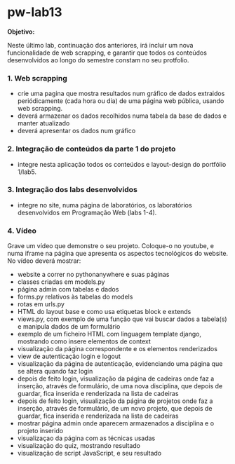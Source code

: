 # pw-lab13

**Objetivo:**

Neste último lab, continuação dos anteriores, irá incluir um nova funcionalidade de web scrapping, e garantir que todos os conteúdos desenvolvidos ao longo do semestre constam no seu protfolio. 

### 1. Web scrapping
* crie uma pagina que mostra resultados num gráfico de dados extraidos periódicamente (cada hora ou dia) de uma página web pública, usando web scrapping.
* deverá armazenar os dados recolhidos numa tabela da base de dados e manter atualizado 
* deverá apresentar os dados num gráfico

### 2. Integração de conteúdos da parte 1 do projeto
* integre nesta aplicação todos os conteúdos e layout-design do portfólio 1/lab5. 

### 3. Integração dos labs desenvolvidos
* integre no site, numa página de laboratórios, os laboratórios desenvolvidos em Programação Web (labs 1-4).

### 4. Vídeo
Grave um vídeo que demonstre o seu projeto. Coloque-o no youtube, e numa iframe na página que apresenta os aspectos tecnológicos do website.
No vídeo deverá mostrar:
* website a correr no pythonanywhere e suas páginas
* classes criadas em models.py
* página admin com tabelas e dados
* forms.py relativos às tabelas do models
* rotas em urls.py
* HTML do layout base e como usa etiquetas block e extends
* views.py, com exemplo de uma função que vai buscar dados a tabela(s) e manipula dados de um formulário
* exemplo de um ficheiro HTML com linguagem template django, mostrando como insere elementos de context
* visualização da página correspondente e os elementos renderizados
* view de autenticação login e logout
* visualização da página de autenticação, evidenciando uma página que se altera quando faz login
* depois de feito login, visualização da página de cadeiras onde faz a inserção, através de formulário, de uma nova disciplina, que depois de guardar, fica inserida e renderizada na lista de cadeiras
* depois de feito login, visualização da página de projetos onde faz a inserção, através de formulário, de um novo projeto, que depois de guardar, fica inserida e renderizada na lista de cadeiras
* mostrar página admin onde aparecem armazenados a disciplina e o projeto inserido
* visualizaçao da página com as técnicas usadas
* visualização do quiz, mostrando resultado 
* visualização de script JavaScript, e seu resultado 
 
